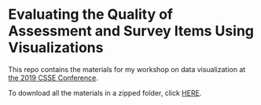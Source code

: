 # Evaluating the Quality of Assessment and Survey Items  Using Visualizations
This repo contains the materials for my workshop on data visualization at [the 2019 CSSE Conference](https://csse-scee.ca/conference/).

To download all the materials in a zipped folder, click [HERE](https://github.com/okanbulut/dataviz/archive/master.zip).

